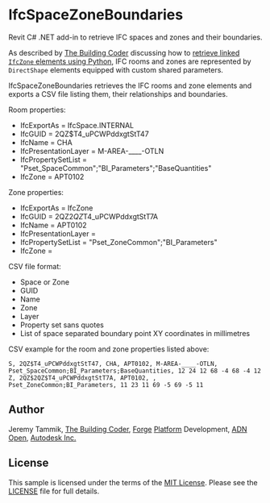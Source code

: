 # IfcSpaceZoneBoundaries

Revit C# .NET add-in to retrieve IFC spaces and zones and their boundaries.

As described
by [The Building Coder](https://thebuildingcoder.typepad.com) discussing
how to [retrieve linked `IfcZone` elements using Python](https://thebuildingcoder.typepad.com/blog/2019/01/retrieving-linked-ifczone-elements-using-python.html),
IFC rooms and zones are represented by `DirectShape` elements equipped with custom shared parameters.

IfcSpaceZoneBoundaries retrieves the IFC rooms and zone elements and exports a CSV file listing them, their relationships and boundaries.

Room properties:

- IfcExportAs = IfcSpace.INTERNAL
- IfcGUID = 2QZ$T4_uPCWPddxgtStT47
- IfcName = CHA
- IfcPresentationLayer = M-AREA-____-OTLN
- IfcPropertySetList = "Pset_SpaceCommon";"BI_Parameters";"BaseQuantities"
- IfcZone = APT0102

Zone properties:

- IfcExportAs = IfcZone
- IfcGUID = 2QZ$2QZ$T4_uPCWPddxgtStT7A
- IfcName = APT0102
- IfcPresentationLayer = 
- IfcPropertySetList = "Pset_ZoneCommon";"BI_Parameters"
- IfcZone = 

CSV file format:

- Space or Zone
- GUID
- Name
- Zone
- Layer
- Property set sans quotes
- List of space separated boundary point XY coordinates in millimetres

CSV example for the room and zone properties listed above:

    S, 2QZ$T4_uPCWPddxgtStT47, CHA, APT0102, M-AREA-____-OTLN, Pset_SpaceCommon;BI_Parameters;BaseQuantities, 12 24 12 68 -4 68 -4 12
    Z, 2QZ$2QZ$T4_uPCWPddxgtStT7A, APT0102, , Pset_ZoneCommon;BI_Parameters, 11 23 11 69 -5 69 -5 11



## Author

Jeremy Tammik,
[The Building Coder](http://thebuildingcoder.typepad.com),
[Forge](http://forge.autodesk.com) [Platform](https://developer.autodesk.com) Development,
[ADN](http://www.autodesk.com/adn)
[Open](http://www.autodesk.com/adnopen),
[Autodesk Inc.](http://www.autodesk.com)


## License

This sample is licensed under the terms of the [MIT License](http://opensource.org/licenses/MIT).
Please see the [LICENSE](LICENSE) file for full details.
